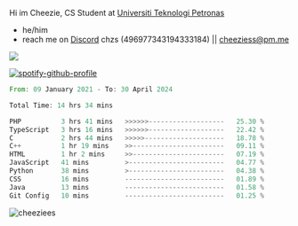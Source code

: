  Hi im Cheezie, CS Student at [Universiti Teknologi Petronas](https://www.utp.edu.my/Pages/Home.aspx)


- he/him  
- reach me on [Discord](https://discord.gg/R2zcmRMQym) chzs (496977343194333184) || [cheeziess@pm.me](mailto:cheeziess@pm.me) 

![](https://discord.c99.nl/widget/theme-3/496977343194333184.png)

[![spotify-github-profile](https://spotify-github-profile.vercel.app/api/view?uid=guwmvkhyh85uvierjzp9buh87&cover_image=true&theme=default&show_offline=true&bar_color=53b14f&bar_color_cover=true)](https://spotify-github-profile.vercel.app/api/view?uid=guwmvkhyh85uvierjzp9buh87&redirect=true)
<!--START_SECTION:waka-->

```rust
From: 09 January 2021 - To: 30 April 2024

Total Time: 14 hrs 34 mins

PHP          3 hrs 41 mins   >>>>>>-------------------   25.30 %
TypeScript   3 hrs 16 mins   >>>>>>-------------------   22.42 %
C            2 hrs 44 mins   >>>>>--------------------   18.78 %
C++          1 hr 19 mins    >>-----------------------   09.11 %
HTML         1 hr 2 mins     >>-----------------------   07.19 %
JavaScript   41 mins         >------------------------   04.77 %
Python       38 mins         >------------------------   04.38 %
CSS          16 mins         -------------------------   01.89 %
Java         13 mins         -------------------------   01.58 %
Git Config   10 mins         -------------------------   01.25 %
```

<!--END_SECTION:waka-->
<img src="https://komarev.com/ghpvc/?username=cheeziess&color=431c53" alt="cheeziees">
